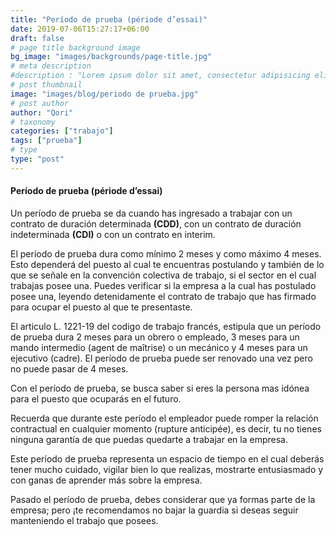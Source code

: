 ```yaml
---
title: "Período de prueba (période d’essai)"
date: 2019-07-06T15:27:17+06:00
draft: false
# page title background image
bg_image: "images/backgrounds/page-title.jpg"
# meta description
#description : "Lorem ipsum dolor sit amet, consectetur adipisicing elit, sed do eiusmod tempor incididunt ut labore. dolore magna aliqua. Ut enim ad minim veniam, quis nostrud."
# post thumbnail
image: "images/blog/periodo de prueba.jpg"
# post author
author: "Qori"
# taxonomy
categories: ["trabajo"]
tags: ["prueba"]
# type
type: "post"
---
```


#### Período de prueba (période d’essai)

Un período de prueba se da cuando has ingresado a trabajar con un contrato de duración determinada **(CDD)**, con un contrato de duración indeterminada **(CDI)** o con un contrato en interim.

El período de prueba dura como mínimo 2 meses y como máximo 4 meses. Esto dependerá del puesto al cual te encuentras postulando y también de lo que se señale en la convención colectiva de trabajo, si el sector en el cual trabajas posee una. Puedes verificar si la empresa a la cual has postulado posee una, leyendo detenidamente el contrato de trabajo que has firmado para ocupar el puesto al que te presentaste.

El articulo L. 1221-19 del codigo de trabajo francés, estipula que un período de prueba dura 2 meses para un obrero o empleado, 3 meses para un mando intermedio (agent de maîtrise) o un mecánico y 4 meses para un ejecutivo (cadre). El período de prueba puede ser renovado una vez pero no puede pasar de 4 meses.

Con el período de prueba, se busca saber si eres la persona mas idónea para el puesto que ocuparás en el futuro.

Recuerda que durante este período el empleador puede romper la relación contractual en cualquier momento (rupture anticipée), es decir, tu no tienes ninguna garantía de que puedas quedarte a trabajar en la empresa.

Este período de prueba representa un espacio de tiempo en el cual deberás tener mucho cuidado, vigilar bien lo que realizas, mostrarte entusiasmado y con ganas de aprender más sobre la empresa.

Pasado el período de prueba, debes considerar que ya formas parte de la empresa; pero ¡te recomendamos no bajar la guardia si deseas seguir manteniendo el trabajo que posees.